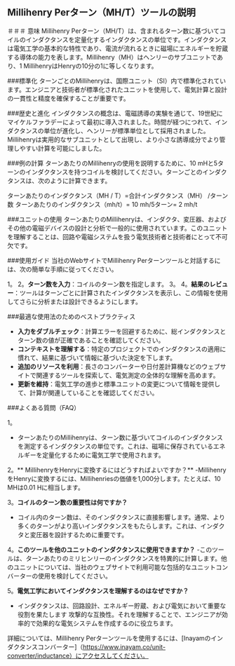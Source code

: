 ## Millihenry Perターン（MH/T）ツールの説明

＃＃＃ 意味
Millihenry Perターン（MH/T）は、含まれるターン数に基づいてコイルのインダクタンスを定量化するインダクタンスの単位です。インダクタンスは電気工学の基本的な特性であり、電流が流れるときに磁場にエネルギーを貯蔵する導体の能力を表します。Millihenry（MH）はヘンリーのサブユニットであり、1 MillihenryはHenryの10分の1に等しくなります。

###標準化
ターンごとのMillihenryは、国際ユニット（SI）内で標準化されています。エンジニアと技術者が標準化されたユニットを使用して、電気計算と設計の一貫性と精度を確保することが重要です。

###歴史と進化
インダクタンスの概念は、電磁誘導の実験を通じて、19世紀にマイケルファラデーによって最初に導入されました。時間が経つにつれて、インダクタンスの単位が進化し、ヘンリーが標準単位として採用されました。Millihenryは実用的なサブユニットとして出現し、より小さな誘導成分でより管理しやすい計算を可能にしました。

###例の計算
ターンあたりのMillihenryの使用を説明するために、10 mHと5ターンのインダクタンスを持つコイルを検討してください。ターンごとのインダクタンスは、次のように計算できます。

ターンあたりのインダクタンス（MH / T）=合計インダクタンス（MH） /ターン数
ターンあたりのインダクタンス（mh/t）= 10 mh/5ターン= 2 mh/t

###ユニットの使用
ターンあたりのMillihenryは、インダクタ、変圧器、およびその他の電磁デバイスの設計と分析で一般的に使用されています。このユニットを理解することは、回路や電磁システムを扱う電気技術者と技術者にとって不可欠です。

###使用ガイド
当社のWebサイトでMillihenry Perターンツールと対話するには、次の簡単な手順に従ってください。

1。
2。**ターン数を入力**：コイルのターン数を指定します。
3。
4。**結果のレビュー**：ツールはターンごとに計算されたインダクタンスを表示し、この情報を使用してさらに分析または設計できるようにします。

###最適な使用法のためのベストプラクティス
-  **入力をダブルチェック**：計算エラーを回避するために、総インダクタンスとターン数の値が正確であることを確認してください。
-  **コンテキストを理解する**：特定のプロジェクトでのインダクタンスの適用に慣れて、結果に基づいて情報に基づいた決定を下します。
-  **追加のリソースを利用**：長さのコンバーターや日付差計算機などのウェブサイトで関連するツールを探索して、電気測定の全体的な理解を高めます。
-  **更新を維持**：電気工学の進歩と標準ユニットの変更について情報を提供して、計算が関連していることを確認してください。

###よくある質問（FAQ）

1。
- ターンあたりのMillihenryは、ターン数に基づいてコイルのインダクタンスを測定するインダクタンスの単位です。これは、磁場に保存されているエネルギーを定量化するために電気工学で使用されます。

2。** MillihenryをHenryに変換するにはどうすればよいですか？**
-MillihenryをHenryに変換するには、Millihenriesの価値を1,000分します。たとえば、10 MHは0.01 Hに相当します。

3。**コイルのターン数の重要性は何ですか？**
- コイル内のターン数は、そのインダクタンスに直接影響します。通常、より多くのターンがより高いインダクタンスをもたらします。これは、インダクタと変圧器を設計するために重要です。

4。**このツールを他のユニットのインダクタンスに使用できますか？**
-このツールは、ターンあたりのミリヒンリーのインダクタンスを特異的に計算します。他のユニットについては、当社のウェブサイトで利用可能な包括的なユニットコンバーターの使用を検討してください。

5。**電気工学においてインダクタンスを理解するのはなぜですか？**
- インダクタンスは、回路設計、エネルギー貯蔵、および電気において重要な役割を果たします 攻撃的な互換性。それを理解することで、エンジニアが効率的で効果的な電気システムを作成するのに役立ちます。

詳細については、Millihenry Perターンツールを使用するには、[Inayamのインダクタンスコンバーター]（https://www.inayam.co/unit-converter/inductance）にアクセスしてください。
